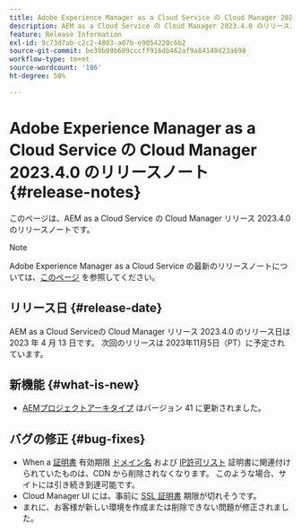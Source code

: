 ```yaml
---
title: Adobe Experience Manager as a Cloud Service の Cloud Manager 2023.4.0 のリリースノート
description: AEM as a Cloud Service の Cloud Manager 2023.4.0 のリリースノートです。
feature: Release Information
exl-id: 9c73d7ab-c2c2-4803-a07b-e9054220c6b2
source-git-commit: be39b09b609cccff916db462af9a84149d23a698
workflow-type: tm+mt
source-wordcount: '186'
ht-degree: 50%

---
```



# Adobe Experience Manager as a Cloud Service の Cloud Manager 2023.4.0 のリリースノート {#release-notes}

このページは、AEM as a Cloud Service の Cloud Manager リリース 2023.4.0 のリリースノートです。

>[!NOTE]
>
>Adobe Experience Manager as a Cloud Service の最新のリリースノートについては、[このページ](/help/release-notes/release-notes-cloud/release-notes-current.md) を参照してください。

## リリース日 {#release-date}

AEM as a Cloud Serviceの Cloud Manager リリース 2023.4.0 のリリース日は 2023 年 4 月 13 日です。 次回のリリースは 2023年11月5日（PT）に予定されています。

## 新機能 {#what-is-new}

* [AEMプロジェクトアーキタイプ](https://experienceleague.adobe.com/docs/experience-manager-core-components/using/developing/archetype/overview.html?lang=ja) はバージョン 41 に更新されました。

## バグの修正 {#bug-fixes}

* When a [証明書](/help/implementing/cloud-manager/managing-ssl-certifications/introduction.md) 有効期限 [ドメイン名](/help/implementing/cloud-manager/custom-domain-names/introduction.md) および [IP許可リスト](/help/implementing/cloud-manager/ip-allow-lists/introduction.md) 証明書に関連付けられていたものは、CDN から削除されなくなります。  このような場合、サイトには引き続き到達可能です。
* Cloud Manager UI には、事前に [SSL 証明書](/help/implementing/cloud-manager/managing-ssl-certifications/introduction.md) 期限が切れそうです。
* まれに、お客様が新しい環境を作成または削除できない問題が修正されました。
